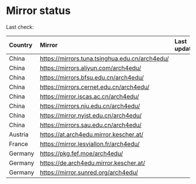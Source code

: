 <script src="./time.js"></script>
# Mirror status
Last check: <script type="text/javascript">localize(1721107126.3055134);</script>

|Country|Mirror|Last update|
|:------|:-----|:----------|
|China|https://mirrors.tuna.tsinghua.edu.cn/arch4edu/|<script type="text/javascript">localize(1721068503);</script>|
|China|https://mirrors.aliyun.com/arch4edu/|<script type="text/javascript">localize(1721068503);</script>|
|China|https://mirrors.bfsu.edu.cn/arch4edu/|<script type="text/javascript">localize(1721068503);</script>|
|China|https://mirrors.cernet.edu.cn/arch4edu/|<script type="text/javascript">localize(1721068503);</script>|
|China|https://mirror.iscas.ac.cn/arch4edu/|<script type="text/javascript">localize(1721068503);</script>|
|China|https://mirrors.nju.edu.cn/arch4edu/|<script type="text/javascript">localize(1720982884);</script>|
|China|https://mirror.nyist.edu.cn/arch4edu/|<script type="text/javascript">localize(1721025461);</script>|
|China|https://mirrors.sau.edu.cn/arch4edu/|<script type="text/javascript">localize(1721068503);</script>|
|Austria|https://at.arch4edu.mirror.kescher.at/|<script type="text/javascript">localize(1721068503);</script>|
|France|https://mirror.lesviallon.fr/arch4edu/|<script type="text/javascript">localize(1721068503);</script>|
|Germany|https://pkg.fef.moe/arch4edu/|<script type="text/javascript">localize(1721068503);</script>|
|Germany|https://de.arch4edu.mirror.kescher.at/|<script type="text/javascript">localize(1721068503);</script>|
|Germany|https://mirror.sunred.org/arch4edu/|<script type="text/javascript">localize(1721068503);</script>|

<script src="./tablefilter/tablefilter.js"></script>
<script src="./table.js"></script>